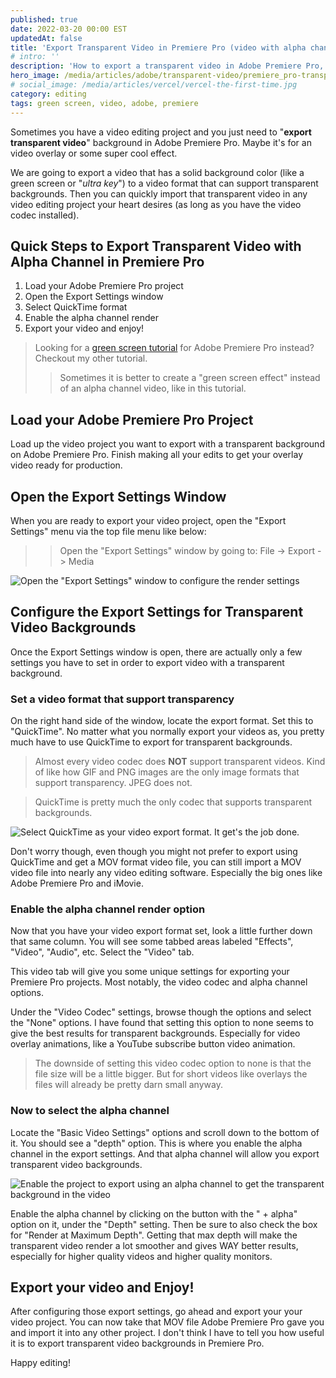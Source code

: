 ```yaml
---
published: true
date: 2022-03-20 00:00 EST
updatedAt: false
title: 'Export Transparent Video in Premiere Pro (video with alpha channel)'
# intro: ''
description: 'How to export a transparent video in Adobe Premiere Pro, using a video "alpha channel" or "ultra key" methods. This is similar to using a green screen.'
hero_image: /media/articles/adobe/transparent-video/premiere_pro-transparent_background-0-thumbnail.png
# social_image: /media/articles/vercel/vercel-the-first-time.jpg
category: editing
tags: green screen, video, adobe, premiere
---
```

 
Sometimes you have a video editing project and you just need to "**export transparent video**" background in Adobe Premiere Pro.  Maybe it's for an video overlay or some super cool effect. 

We are going to export a video that has a solid background color (like a green screen or "*ultra key*") to a video format that can support transparent backgrounds. Then you can quickly import that transparent video in any video editing project your heart desires (as long as you have the video codec installed).

## Quick Steps to Export Transparent Video with Alpha Channel in Premiere Pro

1. Load your Adobe Premiere Pro project
2. Open the Export Settings window
3. Select QuickTime format
4. Enable the alpha channel render
5. Export your video and enjoy! 

> Looking for a [green screen tutorial](/articles/green-screen-tutorial-aka-ultra-key-effect-with-adobe-premiere-pro) for Adobe Premiere Pro instead? Checkout my other tutorial.
>> Sometimes it is better to create a "green screen effect" instead of an alpha channel video, like in this tutorial.

## Load your Adobe Premiere Pro Project

Load up the video project you want to export with a transparent background on Adobe Premiere Pro. Finish making all your edits to get your overlay video ready for production. 

## Open the Export Settings Window

When you are ready to export your video project, open the "Export Settings" menu via the top file menu like below:

>> Open the "Export Settings" window by going to: File -&gt; Export -&gt; Media

![Open the &quot;Export Settings&quot; window to configure the render settings](/media/articles/adobe/transparent-video/premiere_pro-transparent_background-1-export-settings.png)


## Configure the Export Settings for Transparent Video Backgrounds

Once the Export Settings window is open, there are actually only a few settings you have to set in order to export video with a transparent background. 

### Set a video format that support transparency

On the right hand side of the window, locate the export format. Set this to "QuickTime". No matter what you normally export your videos as, you pretty much have to use QuickTime to export for transparent backgrounds. 

> Almost every video codec does **NOT** support transparent videos. Kind of like how GIF and PNG images are the only image formats that support transparency. JPEG does not. 

> QuickTime is pretty much the only codec that supports transparent backgrounds.

![Select QuickTime as your video export format. It get's the job done.](/media/articles/adobe/transparent-video/premiere_pro-transparent_background-2-quicktime-settting.png)

Don't worry though, even though you might not prefer to export using QuickTime and get a MOV format video file, you can still import a MOV video file into nearly any video editing software. Especially the big ones like Adobe Premiere Pro and iMovie.

### Enable the alpha channel render option

Now that you have your video export format set, look a little further down that same column. You will see some tabbed areas labeled "Effects", "Video", "Audio", etc. Select the "Video" tab.

This video tab will give you some unique settings for exporting your Premiere Pro projects. Most notably, the video codec and alpha channel options.

Under the "Video Codec" settings, browse though the options and select the "None" options. I have found that setting this option to none seems to give the best results for transparent backgrounds. Especially for video overlay animations, like a YouTube subscribe button video animation.

> The downside of setting this video codec option to none is that the file size will be a little bigger. But for short videos like overlays the files will already be pretty darn small anyway.

### Now to select the alpha channel

Locate the "Basic Video Settings" options and scroll down to the bottom of it. You should see a "depth" option. This is where you enable the alpha channel in the export settings. And that alpha channel will allow you export transparent video backgrounds.

![Enable the project to export using an alpha channel to get the transparent background in the video](/media/articles/adobe/transparent-video/premiere_pro-transparent_background-3-alpha-channel.png)

Enable the alpha channel by clicking on the button with the " + alpha" option on it, under the "Depth" setting. Then be sure to also check the box for "Render at Maximum Depth". Getting that max depth will make the transparent video render a lot smoother and gives WAY better results, especially for higher quality videos and higher quality monitors.

## Export your video and Enjoy!

After configuring those export settings, go ahead and export your your video project. You can now take that MOV file Adobe Premiere Pro gave you and import it into any other project. I don't think I have to tell you how useful it is to export transparent video backgrounds in Premiere Pro.

Happy editing! 